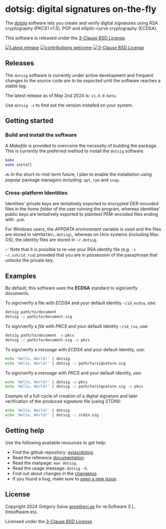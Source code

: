 # dotsig: digital signatures on-the-fly

The [dotsig][self] software lets you create and verify digital signatures
using RSA cryptography (PKCS1 v1.5), PGP and elliptic-curve cryptography (ECDSA).

This software is released under the [3-Clause BSD License](./LICENSE).

[![Latest release](https://img.shields.io/github/v/release/evias/dotsig)](#releases)
[![contributions welcome](https://img.shields.io/badge/contributions-welcome-brightgreen.svg?style=flat)][issues]
[![3-Clause BSD License](https://img.shields.io/github/license/evias/dotsig)](./LICENSE)

## Releases

The `dotsig` software is currently under active development and frequent changes
to the source code *are to be expected* until the software reaches a stable tag.

The latest release as of May 2nd 2024 is: `v1.0.0-beta`.

Use `dotsig -v` to find out the version installed on your system.

## Getting started

### Build and install the software

A *Makefile* is provided to overcome the necessity of building the package. This
is currently the preferred method to install the `dotsig` software.

```bash
make
make install
```

:soon: In the short-to-mid-term future, I plan to enable the installation using popular
package managers including: `apt`, `rpm` and `snap`.

### Cross-platform Identities

Identities' private keys are tentatively exported to encrypted DER-encoded files
in the *home folder* of the user running the program, whereas identities' public
keys are tentatively exported to plaintext PEM-encoded files ending with `.pub`.

For Windows users, the *APPDATA* environment variable is used and the files are
stored in `%APPDATA%\.dotsig\`, whereas on Unix systems (including Mac OS), the
identity files are stored in `~/.dotsig`.

:white_check_mark: Note that it is possible to re-use your RSA identity file
(e.g. `-i ~/.ssh/id_rsa`) provided that you are in possession of the passphrase
that unlocks the private key.

## Examples

By default, this software uses the **ECDSA** standard to sign/verify documents.

To sign/verify a file with *ECDSA* and your default identity `~/id_ecdsa`, use:

```bash
dotsig path/to/document
dotsig -c path/to/document.sig
```

To sign/verify a *file* with *PKCS* and your default identity `~/id_rsa`, use:
```bash
dotsig path/to/document -a pkcs
dotsig -c path/to/document.sig -a pkcs
```

To sign/verify a *message* with *ECDSA* and your default identity, use:
```bash
echo 'Hello, World!' | dotsig
echo 'Hello, World!' | dotsig -c path/to/signature.sig
```

To sign/verify a *message* with *PKCS* and your default identity, use:
```bash
echo 'Hello, World!' | dotsig -a pkcs
echo 'Hello, World!' | dotsig -c path/to/signature.sig -a pkcs
```

Example of a full-cycle of creation of a digital signature and later
verification of the produced signature file (using STDIN):
```bash
echo 'Hello, World!' | dotsig
echo 'Hello, World!' | dotsig -c stdin.sig
```

## Getting help

Use the following available resources to get help:

- Find the github repository: [evias/dotsig][self].
- Read the reference [documentation][docs].
- Read the manpage: `man dotsig`.
- Read the usage message: `dotsig -h`.
- Find out about changes in the [changelog](./CHANGELOG.md).
- If you found a bug, make sure to [open a new issue][issues].

## License

Copyright 2024 Grégory Saive <greg@evi.as> for re:Software S.L. (resoftware.es).

Licensed under the [3-Clause BSD License](./LICENSE).

[self]: https://github.com/evias/dotsig
[docs]: https://dotsig.evi.as
[issues]: https://github.com/evias/dotsig/issues